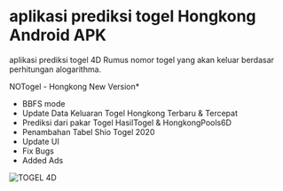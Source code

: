 # aplikasi prediksi togel Hongkong Android APK
aplikasi prediksi togel 4D Rumus nomor togel yang akan keluar berdasar perhitungan alogarithma.

NOTogel - Hongkong
New Version*
- BBFS mode
- Update Data Keluaran Togel Hongkong Terbaru & Tercepat
- Prediksi dari pakar Togel HasilTogel & HongkongPools6D
- Penambahan Tabel Shio Togel 2020 
- Update UI
- Fix Bugs
- Added Ads

![TOGEL 4D](https://i.ibb.co/b7Gv58B/Prediksi-Togel-Hongkong-Terampuh-terbaik-terbaru-paling-jitu.jpg)

